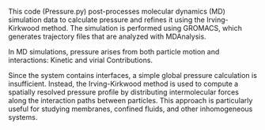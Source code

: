 This code (Pressure.py) post-processes molecular dynamics (MD) simulation data to calculate pressure and refines it using the Irving-Kirkwood method. The simulation is performed using GROMACS, which generates trajectory files that are analyzed with MDAnalysis.

In MD simulations, pressure arises from both particle motion and interactions:
    Kinetic and virial Contributions.
    
Since the system contains interfaces, a simple global pressure calculation is insufficient. Instead, the Irving-Kirkwood method is used to compute a spatially resolved pressure profile by distributing intermolecular forces along the interaction paths between particles. This approach is particularly useful for studying membranes, confined fluids, and other inhomogeneous systems.

